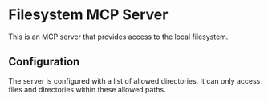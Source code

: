 # Filesystem MCP Server

This is an MCP server that provides access to the local filesystem.

## Configuration

The server is configured with a list of allowed directories. It can only access files and directories within these allowed paths.
